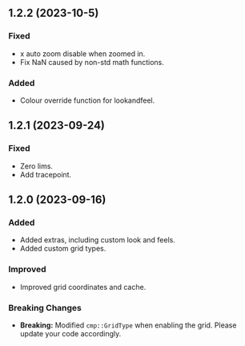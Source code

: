 ## 1.2.2 (2023-10-5)

### Fixed
- x auto zoom disable when zoomed in.
- Fix NaN caused by non-std math functions.

### Added
- Colour override function for lookandfeel.

## 1.2.1 (2023-09-24)

### Fixed
- Zero lims.
- Add tracepoint.

## 1.2.0 (2023-09-16)

### Added
- Added extras, including custom look and feels.
- Added custom grid types.

### Improved
- Improved grid coordinates and cache.

### Breaking Changes
- **Breaking:** Modified `cmp::GridType` when enabling the grid. Please update your code accordingly.
